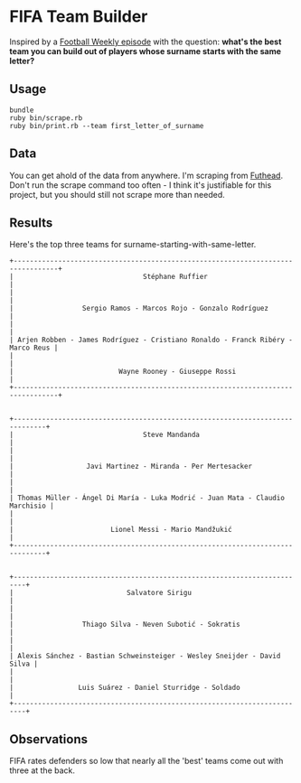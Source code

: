 # FIFA Team Builder

Inspired by a [Football Weekly episode](http://www.theguardian.com/football/blog/audio/2014/oct/09/football-weekly-extra-podcast-listen-now) with the question: **what's the best team you can build out of players whose surname starts with the same letter?**

## Usage

```
bundle
ruby bin/scrape.rb
ruby bin/print.rb --team first_letter_of_surname
```

## Data

You can get ahold of the data from anywhere. I'm scraping from [Futhead](http://www.futhead.com/15/players). Don't run the scrape command too often - I think it's justifiable for this project, but you should still not scrape more than needed.

## Results

Here's the top three teams for surname-starting-with-same-letter.

```
+---------------------------------------------------------------------------------+
|                                Stéphane Ruffier                                 |
|                                                                                 |
|                 Sergio Ramos - Marcos Rojo - Gonzalo Rodríguez                  |
|                                                                                 |
| Arjen Robben - James Rodríguez - Cristiano Ronaldo - Franck Ribéry - Marco Reus |
|                                                                                 |
|                          Wayne Rooney - Giuseppe Rossi                          |
+---------------------------------------------------------------------------------+


+------------------------------------------------------------------------------+
|                                Steve Mandanda                                |
|                                                                              |
|                  Javi Martinez - Miranda - Per Mertesacker                   |
|                                                                              |
| Thomas Müller - Ángel Di María - Luka Modrić - Juan Mata - Claudio Marchisio |
|                                                                              |
|                        Lionel Messi - Mario Mandžukić                        |
+------------------------------------------------------------------------------+


+-------------------------------------------------------------------------+
|                            Salvatore Sirigu                             |
|                                                                         |
|                 Thiago Silva - Neven Subotić - Sokratis                 |
|                                                                         |
| Alexis Sánchez - Bastian Schweinsteiger - Wesley Sneijder - David Silva |
|                                                                         |
|                Luis Suárez - Daniel Sturridge - Soldado                 |
+-------------------------------------------------------------------------+
```

## Observations

FIFA rates defenders so low that nearly all the 'best' teams come out with three at the back.
